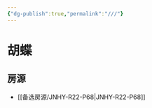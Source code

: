 ```yaml
---
{"dg-publish":true,"permalink":"///"}
---
```



# 胡蝶

## 房源

- [[备选房源/JNHY-R22-P68\|JNHY-R22-P68]]

